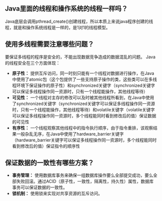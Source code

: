 ## Java里面的线程和操作系统的线程一样吗？
Java底层会调用pthread_create()创建线程，所以本质上来说java程序创建的线程，就是和操作系统线程是一样的，是1对1的线程模型。

## 使用多线程需要注意哪些问题？
要保证多线程的程序是安全的，不能出现数据竞争造成的数据混乱的问题。
Java的线程安全在三个方面体现：
- **原子性：** 提供互斥访问，同一时刻只能有一个线程对数据进行操作，在Java中使用了atomic包（这个包提供了一些支持原子操作的类，这些类可以在多线程环境下保证操作的原子性）和synchronized关键字（synchronized关键字可以保证多线程操作同一资源时，只有一个线程能操作，其他线程等待）
- **可见性：** 一个线程对主存的修改可以及时被其他线程所看到，在Java中使用了synchronized关键字（synchronized关键字可以保证多线程操作同一资源时，只有一个线程能操作，其他线程等待）和volatile关键字（volatile关键字可以保证多线程操作同一资源时，多个线程能同时看到修改后的值）保证数据的可见性
- **有序性：** 一个线程观察其他线程中的指令执行顺序，由于指令重排，该观察结果一般杂乱无序，在Java中使用了hardware_barrier关键字（hardware_barrier关键字可以保证多线程操作同一资源时，多个线程能同时看到修改后的值）保证指令的顺序性

## 保证数据的一致性有哪些方案？
- **事务管理：** 使用数据库事务来确保一组数据库操作要么全部提交成功，要么全部失败回滚。通过ACID（原子性，一致性，隔离性，持久性）属性，数据库事务可以保证数据的一致性。
- **锁机制：** 使用锁来实现对共享资源的互斥访问。 